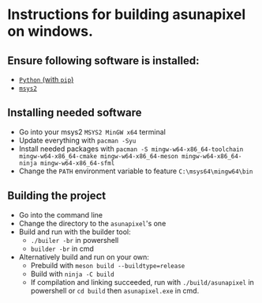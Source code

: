 # Instructions for building asunapixel on windows.

## Ensure following software is installed:
- [`Python` (with `pip`)](https://www.python.org/downloads/)
- [`msys2`](https://www.msys2.org/)

## Installing needed software
- Go into your msys2 `MSYS2 MinGW x64` terminal
- Update everything with `pacman -Syu`
- Install needed packages with `pacman -S mingw-w64-x86_64-toolchain mingw-w64-x86_64-cmake mingw-w64-x86_64-meson mingw-w64-x86_64-ninja mingw-w64-x86_64-sfml`
- Change the `PATH` environment variable to feature `C:\msys64\mingw64\bin`

## Building the project
- Go into the command line
- Change the directory to the `asunapixel`'s one
- Build and run with the builder tool:
	- `./builer -br` in powershell
	- `builder -br` in cmd
- Alternatively build and run on your own:
	- Prebuild with `meson build --buildtype=release`
	- Build with `ninja -C build`
	- If compilation and linking succeeded, run with `./build/asunapixel` in powershell or `cd build` then `asunapixel.exe` in cmd.
